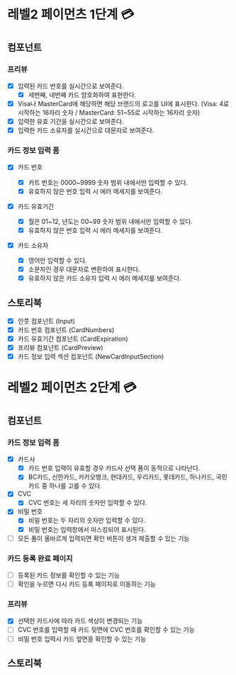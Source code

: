 # 레벨2 페이먼츠 1단계 💳

## 컴포넌트

### 프리뷰

- [x] 입력된 카드 번호를 실시간으로 보여준다.
  - [x] 세번째, 네번째 카드 암호화하여 표현한다.
- [x] Visa나 MasterCard에 해당하면 해당 브랜드의 로고를 UI에 표시한다. (Visa: 4로 시작하는 16자리 숫자 / MasterCard: 51~55로 시작하는 16자리 숫자)
- [x] 입력한 유효 기간을 실시간으로 보여준다.
- [x] 입력한 카드 소유자를 실시간으로 대문자로 보여준다.

### 카드 정보 입력 폼

- [x] 카드 번호

  - [x] 카트 번호는 0000~9999 숫자 범위 내에서만 입력할 수 있다.
  - [x] 유효하지 않은 번호 입력 시 에러 메세지를 보여준다.

- [x] 카드 유효기간

  - [x] 월은 01~12, 년도는 00~99 숫자 범위 내에서만 입력할 수 있다.
  - [x] 유효하지 않은 번호 입력 시 에러 메세지를 보여준다.

- [x] 카드 소유자
  - [x] 영어만 입력할 수 있다.
  - [x] 소문자인 경우 대문자로 변환하여 표시한다.
  - [x] 유효하지 않은 카드 소유자 입력 시 에러 메세지를 보여준다.

## 스토리북

- [x] 인풋 컴포넌트 (Input)
- [x] 카드 번호 컴포넌트 (CardNumbers)
- [x] 카드 유효기간 컴포넌트 (CardExpiration)
- [x] 프리뷰 컴포넌트 (CardPreview)
- [x] 카드 정보 입력 섹션 컴포넌트 (NewCardInputSection)

# 레벨2 페이먼츠 2단계 💳

## 컴포넌트

### 카드 정보 입력 폼

- [x] 카드사
  - [x] 카드 번호 입력이 유효할 경우 카드사 선택 폼이 동적으로 나타난다.
  - [x] BC카드, 신한카드, 카카오뱅크, 현대카드, 우리카드, 롯데카드, 하나카드, 국민카드 중 하나를 고를 수 있다.
- [x] CVC
  - [x] CVC 번호는 세 자리의 숫자만 입력할 수 있다.
- [x] 비밀 번호
  - [x] 비밀 번호는 두 자리의 숫자만 입력할 수 있다.
  - [x] 비밀 번호는 입력창에서 마스킹되어 표시된다.
- [ ] 모든 폼이 올바르게 입력되면 확인 버튼이 생겨 제출할 수 있는 기능

### 카드 등록 완료 페이지

- [ ] 등록된 카드 정보를 확인할 수 있는 기능
- [ ] 확인을 누르면 다시 카드 등록 페이지로 이동하는 기능

### 프리뷰

- [x] 선택한 카드사에 따라 카드 색상이 변경되는 기능
- [ ] CVC 번호를 입력할 때 카드 뒷면에 CVC 번호를 확인할 수 있는 기능
- [ ] 비밀 번호 입력시 카드 앞면을 확인할 수 있는 기능

## 스토리북
